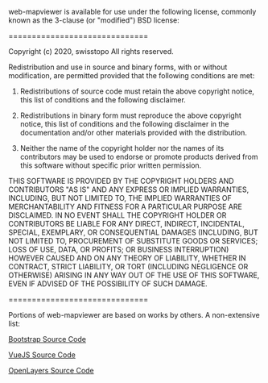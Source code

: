 web-mapviewer is available for use under the following license, commonly known
as the 3-clause (or "modified") BSD license:

==============================

Copyright (c) 2020, swisstopo
All rights reserved.

Redistribution and use in source and binary forms, with or without modification, are permitted provided that the following conditions are met:

1. Redistributions of source code must retain the above copyright notice, this list of conditions and the following disclaimer.

2. Redistributions in binary form must reproduce the above copyright notice, this list of conditions and the following disclaimer in the documentation and/or other materials provided with the distribution.

3. Neither the name of the copyright holder nor the names of its contributors may be used to endorse or promote products derived from this software without specific prior written permission.

THIS SOFTWARE IS PROVIDED BY THE COPYRIGHT HOLDERS AND CONTRIBUTORS "AS IS" AND ANY EXPRESS OR IMPLIED WARRANTIES, INCLUDING, BUT NOT LIMITED TO, THE IMPLIED WARRANTIES OF MERCHANTABILITY AND FITNESS FOR A PARTICULAR PURPOSE ARE DISCLAIMED. IN NO EVENT SHALL THE COPYRIGHT HOLDER OR CONTRIBUTORS BE LIABLE FOR ANY DIRECT, INDIRECT, INCIDENTAL, SPECIAL, EXEMPLARY, OR CONSEQUENTIAL DAMAGES (INCLUDING, BUT NOT LIMITED TO, PROCUREMENT OF SUBSTITUTE GOODS OR SERVICES; LOSS OF USE, DATA, OR PROFITS; OR BUSINESS INTERRUPTION) HOWEVER CAUSED AND ON ANY THEORY OF LIABILITY, WHETHER IN CONTRACT, STRICT LIABILITY, OR TORT (INCLUDING NEGLIGENCE OR OTHERWISE) ARISING IN ANY WAY OUT OF THE USE OF THIS SOFTWARE, EVEN IF ADVISED OF THE POSSIBILITY OF SUCH DAMAGE.

==============================

Portions of web-mapviewer are based on works by others. A non-extensive list:

[Bootstrap Source Code](https://github.com/twbs/bootstrap/blob/master/LICENSE)

[VueJS Source Code](https://github.com/vuejs/vue/blob/dev/LICENSE)

[OpenLayers Source Code](https://github.com/openlayers/openlayers/blob/master/LICENSE.md)
